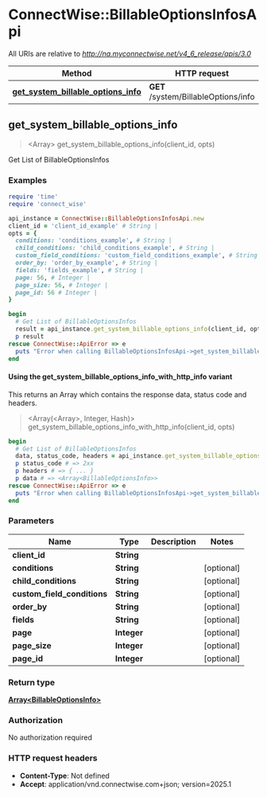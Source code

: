 # ConnectWise::BillableOptionsInfosApi

All URIs are relative to *http://na.myconnectwise.net/v4_6_release/apis/3.0*

| Method | HTTP request | Description |
| ------ | ------------ | ----------- |
| [**get_system_billable_options_info**](BillableOptionsInfosApi.md#get_system_billable_options_info) | **GET** /system/BillableOptions/info | Get List of BillableOptionsInfos |


## get_system_billable_options_info

> <Array<BillableOptionsInfo>> get_system_billable_options_info(client_id, opts)

Get List of BillableOptionsInfos

### Examples

```ruby
require 'time'
require 'connect_wise'

api_instance = ConnectWise::BillableOptionsInfosApi.new
client_id = 'client_id_example' # String | 
opts = {
  conditions: 'conditions_example', # String | 
  child_conditions: 'child_conditions_example', # String | 
  custom_field_conditions: 'custom_field_conditions_example', # String | 
  order_by: 'order_by_example', # String | 
  fields: 'fields_example', # String | 
  page: 56, # Integer | 
  page_size: 56, # Integer | 
  page_id: 56 # Integer | 
}

begin
  # Get List of BillableOptionsInfos
  result = api_instance.get_system_billable_options_info(client_id, opts)
  p result
rescue ConnectWise::ApiError => e
  puts "Error when calling BillableOptionsInfosApi->get_system_billable_options_info: #{e}"
end
```

#### Using the get_system_billable_options_info_with_http_info variant

This returns an Array which contains the response data, status code and headers.

> <Array(<Array<BillableOptionsInfo>>, Integer, Hash)> get_system_billable_options_info_with_http_info(client_id, opts)

```ruby
begin
  # Get List of BillableOptionsInfos
  data, status_code, headers = api_instance.get_system_billable_options_info_with_http_info(client_id, opts)
  p status_code # => 2xx
  p headers # => { ... }
  p data # => <Array<BillableOptionsInfo>>
rescue ConnectWise::ApiError => e
  puts "Error when calling BillableOptionsInfosApi->get_system_billable_options_info_with_http_info: #{e}"
end
```

### Parameters

| Name | Type | Description | Notes |
| ---- | ---- | ----------- | ----- |
| **client_id** | **String** |  |  |
| **conditions** | **String** |  | [optional] |
| **child_conditions** | **String** |  | [optional] |
| **custom_field_conditions** | **String** |  | [optional] |
| **order_by** | **String** |  | [optional] |
| **fields** | **String** |  | [optional] |
| **page** | **Integer** |  | [optional] |
| **page_size** | **Integer** |  | [optional] |
| **page_id** | **Integer** |  | [optional] |

### Return type

[**Array&lt;BillableOptionsInfo&gt;**](BillableOptionsInfo.md)

### Authorization

No authorization required

### HTTP request headers

- **Content-Type**: Not defined
- **Accept**: application/vnd.connectwise.com+json; version=2025.1

